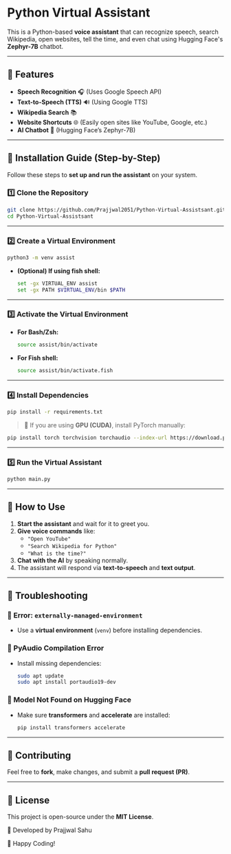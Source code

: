 # Python Virtual Assistant

This is a Python-based **voice assistant** that can recognize speech, search Wikipedia, open websites, tell the time, and even chat using Hugging Face's **Zephyr-7B** chatbot.

---

## 🔧 Features
- **Speech Recognition** 🎧 (Uses Google Speech API)  
- **Text-to-Speech (TTS)** 🔊 (Using Google TTS)  
- **Wikipedia Search** 📚  
- **Website Shortcuts** 🌐 (Easily open sites like YouTube, Google, etc.)  
- **AI Chatbot** 🤖 (Hugging Face’s Zephyr-7B)  

---

## 📌 Installation Guide (Step-by-Step)
Follow these steps to **set up and run the assistant** on your system.

### **1️⃣ Clone the Repository**
```bash
git clone https://github.com/Prajjwal2051/Python-Virtual-Assistsant.git
cd Python-Virtual-Assistsant
```

---

### **2️⃣ Create a Virtual Environment**
```bash
python3 -m venv assist
```
- **(Optional) If using fish shell:**
  ```bash
  set -gx VIRTUAL_ENV assist
  set -gx PATH $VIRTUAL_ENV/bin $PATH
  ```

---

### **3️⃣ Activate the Virtual Environment**
- **For Bash/Zsh:**  
  ```bash
  source assist/bin/activate
  ```
- **For Fish shell:**  
  ```bash
  source assist/bin/activate.fish
  ```

---

### **4️⃣ Install Dependencies**
```bash
pip install -r requirements.txt
```

> 🚀 If you are using **GPU (CUDA)**, install PyTorch manually:
```bash
pip install torch torchvision torchaudio --index-url https://download.pytorch.org/whl/cu118
```

---

### **5️⃣ Run the Virtual Assistant**
```bash
python main.py
```

---

## 📝 How to Use
1. **Start the assistant** and wait for it to greet you.  
2. **Give voice commands** like:  
   - `"Open YouTube"`  
   - `"Search Wikipedia for Python"`  
   - `"What is the time?"`  
3. **Chat with the AI** by speaking normally.  
4. The assistant will respond via **text-to-speech** and **text output**.  

---

## 📢 Troubleshooting

### 🔴 Error: `externally-managed-environment`
- Use a **virtual environment** (`venv`) before installing dependencies.
  
### 🔴 PyAudio Compilation Error
- Install missing dependencies:
  ```bash
  sudo apt update
  sudo apt install portaudio19-dev
  ```

### 🔴 Model Not Found on Hugging Face
- Make sure **transformers** and **accelerate** are installed:
  ```bash
  pip install transformers accelerate
  ```

---

## 🤝 Contributing
Feel free to **fork**, make changes, and submit a **pull request (PR)**.

---

## 📜 License
This project is open-source under the **MIT License**.


🎯 Developed by Prajjwal Sahu

🚀 Happy Coding!

